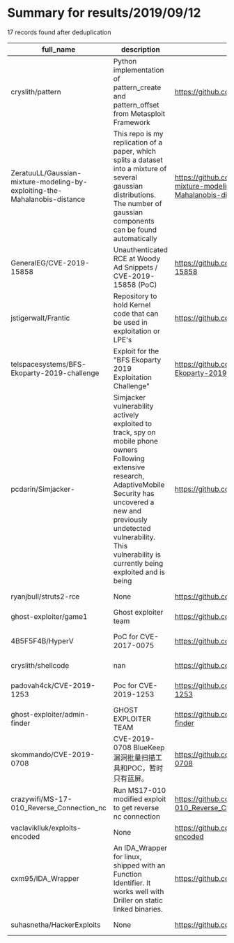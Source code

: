 
# Summary for results/2019/09/12
    
17 records found after deduplication

| full_name | description | html_url | matched_list | matched_count | pushed_at | size | stargazers_count | language | forks_count | vul_ids |
|----------------------------------------------------------------------------|-----------------------------------------------------------------------------------------------------------------------------------------------------------------------------------------------------------------------------------------------------------------|-----------------------------------------------------------------------------------------------|----------------------------------------|-----------------|---------------------------|--------|--------------------|------------------|---------------|--------------------|
| cryslith/pattern | Python implementation of pattern_create and pattern_offset from Metasploit Framework | https://github.com/cryslith/pattern | ['metasploit module OR payload'] | 1 | 2019-09-12 05:21:56+00:00 | 19 | 16 | Python | 10 | [] |
| ZeratuuLL/Gaussian-mixture-modeling-by-exploiting-the-Mahalanobis-distance | This repo is my replication of a paper, which splits a dataset into a mixture of several gaussian distributions. The number of gaussian components can be found automatically | https://github.com/ZeratuuLL/Gaussian-mixture-modeling-by-exploiting-the-Mahalanobis-distance | ['exploit'] | 1 | 2019-09-12 03:12:49+00:00 | 187 | 0 | Jupyter Notebook | 0 | [] |
| GeneralEG/CVE-2019-15858 | Unauthenticated RCE at Woody Ad Snippets / CVE-2019-15858 (PoC) | https://github.com/GeneralEG/CVE-2019-15858 | ['cve poc', 'cve-2', 'rce', 'rce poc'] | 4 | 2019-09-12 22:19:47+00:00 | 4 | 29 | JavaScript | 6 | ['CVE-2019-15858'] |
| jstigerwalt/Frantic | Repository to hold Kernel code that can be used in exploitation or LPE's | https://github.com/jstigerwalt/Frantic | ['exploit'] | 1 | 2019-09-12 20:08:10+00:00 | 16 | 0 | Assembly | 0 | [] |
| telspacesystems/BFS-Ekoparty-2019-challenge | Exploit for the "BFS Ekoparty 2019 Exploitation Challenge" | https://github.com/telspacesystems/BFS-Ekoparty-2019-challenge | ['exploit'] | 1 | 2019-09-12 19:09:05+00:00 | 6 | 0 | Python | 2 | [] |
| pcdarin/Simjacker- | Simjacker vulnerability actively exploited to track, spy on mobile phone owners Following extensive research, AdaptiveMobile Security has uncovered a new and previously undetected vulnerability. This vulnerability is currently being exploited and is being | https://github.com/pcdarin/Simjacker- | ['exploit'] | 1 | 2019-09-12 16:22:23+00:00 | 0 | 11 | | 0 | [] |
| ryanjbull/struts2-rce | None | https://github.com/ryanjbull/struts2-rce | ['rce'] | 1 | 2019-09-12 12:38:35+00:00 | 0 | 0 | | 0 | [] |
| ghost-exploiter/game1 | Ghost exploiter team | https://github.com/ghost-exploiter/game1 | ['exploit'] | 1 | 2019-09-12 13:54:20+00:00 | 1100 | 0 | Python | 1 | [] |
| 4B5F5F4B/HyperV | PoC for CVE-2017-0075 | https://github.com/4B5F5F4B/HyperV | ['cve poc'] | 1 | 2019-09-12 03:02:13+00:00 | 868 | 35 | C | 15 | ['CVE-2017-0075'] |
| cryslith/shellcode | nan | https://github.com/cryslith/shellcode | ['shellcode'] | 1 | 2019-09-12 05:38:43+00:00 | 3 | 0 | Assembly | 0 | [] |
| padovah4ck/CVE-2019-1253 | Poc for CVE-2019-1253 | https://github.com/padovah4ck/CVE-2019-1253 | ['cve poc', 'cve-2'] | 2 | 2019-09-12 14:43:47+00:00 | 1076 | 140 | C# | 41 | ['CVE-2019-1253'] |
| ghost-exploiter/admin-finder | GHOST EXPLOITER TEAM | https://github.com/ghost-exploiter/admin-finder | ['exploit'] | 1 | 2019-09-12 01:20:42+00:00 | 1168 | 0 | Python | 1 | [] |
| skommando/CVE-2019-0708 | CVE-2019-0708 BlueKeep漏洞批量扫描工具和POC，暂时只有蓝屏。 | https://github.com/skommando/CVE-2019-0708 | ['cve poc', 'cve-2'] | 2 | 2019-09-12 02:29:03+00:00 | 1404 | 1 | Python | 1 | ['CVE-2019-0708'] |
| crazywifi/MS-17-010_Reverse_Connection_nc | Run MS17-010 modified exploit to get reverse nc connection | https://github.com/crazywifi/MS-17-010_Reverse_Connection_nc | ['exploit'] | 1 | 2019-09-12 10:10:46+00:00 | 73 | 3 | Python | 1 | ['MS17-010'] |
| vaclaviklluk/exploits-encoded | None | https://github.com/vaclaviklluk/exploits-encoded | ['exploit'] | 1 | 2019-09-12 10:42:26+00:00 | 39965 | 0 | PowerShell | 0 | [] |
| cxm95/IDA_Wrapper | An IDA_Wrapper for linux, shipped with an Function Identifier. It works well with Driller on static linked binaries. | https://github.com/cxm95/IDA_Wrapper | ['exploit'] | 1 | 2019-09-12 14:36:51+00:00 | 384 | 14 | Python | 1 | [] |
| suhasnetha/HackerExploits | None | https://github.com/suhasnetha/HackerExploits | ['exploit'] | 1 | 2019-09-12 23:28:43+00:00 | 0 | 0 | | 0 | [] |
